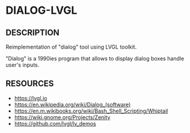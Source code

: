 # DIALOG-LVGL #

## DESCRIPTION ##

Reimplementation of "dialog" tool using LVGL toolkit.

"Dialog" is a 1990ies program that allows to display dialog boxes handle user's inputs.


## RESOURCES ##

- <https://lvgl.io>
- <https://en.wikipedia.org/wiki/Dialog_(software)>
- <https://en.m.wikibooks.org/wiki/Bash_Shell_Scripting/Whiptail>
- <https://wiki.gnome.org/Projects/Zenity>
- <https://github.com/lvgl/lv_demos>

